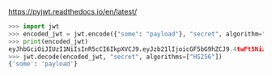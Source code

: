 https://pyjwt.readthedocs.io/en/latest/



```py
>>> import jwt
>>> encoded_jwt = jwt.encode({"some": "payload"}, "secret", algorithm="HS256")
>>> print(encoded_jwt)
eyJhbGciOiJIUzI1NiIsInR5cCI6IkpXVCJ9.eyJzb21lIjoicGF5bG9hZCJ9.4twFt5NiznN84AWoo1d7KO1T_yoc0Z6XOpOVswacPZg
>>> jwt.decode(encoded_jwt, "secret", algorithms=["HS256"])
{'some': 'payload'}
```





